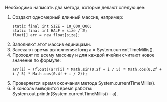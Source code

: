 Необходимо написать два метода, которые делают следующее:
1) Создают одномерный длинный массив, например:
   ```
   static final int SIZE = 10_000_000;
   static final int HALF = size / 2;
   float[] arr = new float[size];
   ```
2) Заполняют этот массив единицами.
3) Засекают время выполнения: long a = System.currentTimeMillis().
4) Проходят по всему массиву и для каждой ячейки считают новое значение по формуле:
   ```
   arr[i] = (float)(arr[i] * Math.sin(0.2f + i / 5) * Math.cos(0.2f + i / 5) * Math.cos(0.4f + i / 2));
   ```
5) Проверяется время окончания метода System.currentTimeMillis().
6) В консоль выводится время работы: System.out.println(System.currentTimeMillis() - a).